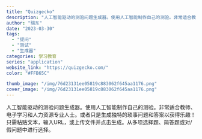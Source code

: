 ```yaml
---
title: "Quizgecko"
description: "人工智能驱动的测验问题生成器。使用人工智能制作自己的测验。非常适合教师、电子学习和人力资源专业人士。或者只是生成独特的琐"
author: "瑞东"
date: "2023-03-30"
tags:
  - "提问"
  - "测试"
  - "生成器"
categories: 学习教育
series: "application"
website_link: "https://quizgecko.com/"
color: "#FFB65C"

thumb_image: "/img/76d23131ee05819c883062f645aa1176.png"
cover_image: "/img/76d23131ee05819c883062f645aa1176.png"
---
```


人工智能驱动的测验问题生成器。使用人工智能制作自己的测验。非常适合教师、电子学习和人力资源专业人士。或者只是生成独特的琐事问题和答案以获得乐趣！ 只需粘贴文本，输入URL，或上传文件并点击生成。从多项选择题、简答题或对/假问题中进行选择。